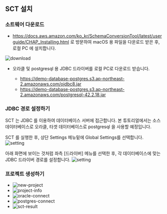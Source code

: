 ## SCT 설치 ##

### 소트웨어 다운로드 ###

* https://docs.aws.amazon.com/ko_kr/SchemaConversionTool/latest/userguide/CHAP_Installing.html 로 방문하여 macOS 용 파일을 다운로드 받은 후, 로컬 PC 에 설치합니다.

![download](https://github.com/gnosia93/postgres-terraform/blob/main/sct/images/sct-download.png)


* 오라클 및 postgresql 용 JDBC 드라이버를 로컬 PC로 다운로드 받습니다.

  - https://demo-database-postgres.s3.ap-northeast-2.amazonaws.com/ojdbc8.jar
  - https://demo-database-postgres.s3.ap-northeast-2.amazonaws.com/postgresql-42.2.18.jar


### JDBC 경로 설정하기 ###

SCT 는 JDBC 를 이용하여 데이터베이스 서버에 접근합니다. 본 튜토리얼에서는 소스 데이터베이스로 오라클, 타겟 데이터베이스로 postgresql 을 사용할 예정입니다. 

SCT 를 실행한 후, 상단 Settings 메뉴밑에 Global Settings를 선택합니다. 
![setting](https://github.com/gnosia93/postgres-terraform/blob/main/sct/images/sct-jdbc-setting.png)

아래 화면에 보이는 것처럼 좌측 [드라이버] 메뉴를 선택한 후, 각 데이터베이스에 맞는 JDBC 드라이버 경로를 설정합니다. 
![setting](https://github.com/gnosia93/postgres-terraform/blob/main/sct/images/sct-jdbc-driver.png)


### 프로젝트 생성하기 ###

* ![new-project](https://github.com/gnosia93/postgres-terraform/blob/main/sct/images/sct-new-create.png)
* ![project-info](https://github.com/gnosia93/postgres-terraform/blob/main/sct/images/sct-new-project.png)
* ![oracle-connect](https://github.com/gnosia93/postgres-terraform/blob/main/sct/images/sct-oracle-connect.png)
* ![postgres-connect](https://github.com/gnosia93/postgres-terraform/blob/main/sct/images/sct-postgres-connect.png)
* ![sct-result](https://github.com/gnosia93/postgres-terraform/blob/main/sct/images/sct-report.png)
